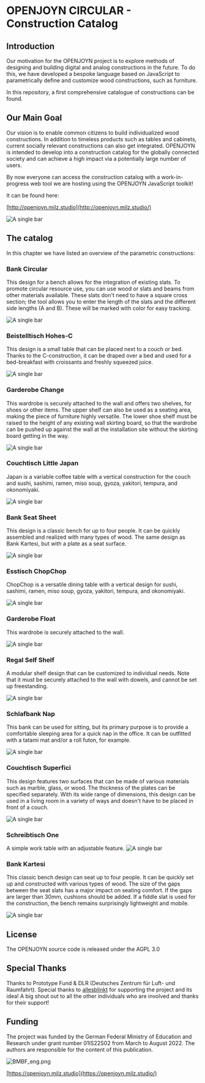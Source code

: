 # OPENJOYN CIRCULAR - Construction Catalog



## Introduction

Our motivation for the OPENJOYN project is to explore methods of designing and building digital and analog constructions in the future. To do this, we have developed a bespoke language based on JavaScript to parametrically define and customize wood constructions, such as furniture.

In this repository, a first comprehensive catalogue of constructions can be found.


## Our Main Goal

Our vision is to enable common citizens to build individualized wood constructions. In addition to timeless products such as tables and cabinets, current socially relevant constructions can also get integrated. OPENJOYN is intended to develop into a construction catalog for the globally connected society and can achieve a high impact via a potentially large number of users.

By now everyone can access the construction catalog with a work-in-progress web tool we are hosting using the OPENJOYN JavaScript toolkit!

It can be found here: 

[http://openjoyn.milz.studio](http://openjoyn.milz.studio/)



![A single bar](doc/selfshelfrender.png)



## The catalog 

In this chapter we have listed an overview of the parametric constructions:


### Bank Circular
This design for a bench allows for the integration of existing slats. To promote circular resource use, you can use wood or slats and beams from other materials available. These slats don't need to have a square cross section; the tool allows you to enter the length of the slats and the different side lengths (A and B). These will be marked with color for easy tracking.

![A single bar](doc/circular_detail_03.png)


### Beistelltisch Hohes-C
This design is a small table that can be placed next to a couch or bed. Thanks to the C-construction, it can be draped over a bed and used for a bed-breakfast with croissants and freshly squeezed juice.

![A single bar](doc/hohesc.png)

### Garderobe Change
This wardrobe is securely attached to the wall and offers two shelves, for shoes or other items. The upper shelf can also be used as a seating area, making the piece of furniture highly versatile. The lower shoe shelf must be raised to the height of any existing wall skirting board, so that the wardrobe can be pushed up against the wall at the installation site without the skirting board getting in the way.

![A single bar](doc/change.png)

### Couchtisch Little Japan
Japan is a variable coffee table with a vertical construction for the couch and sushi, sashimi, ramen, miso soup, gyoza, yakitori, tempura, and okonomiyaki.

![A single bar](doc/littlejapan.png)


### Bank Seat Sheet
This design is a classic bench for up to four people. It can be quickly assembled and realized with many types of wood. The same design as Bank Kartesi, but with a plate as a seat surface.

![A single bar](doc/seatsheet.png)


### Esstisch ChopChop
ChopChop is a versatile dining table with a vertical design for sushi, sashimi, ramen, miso soup, gyoza, yakitori, tempura, and okonomiyaki.

![A single bar](doc/chopchop.png)

### Garderobe Float
This wardrobe is securely attached to the wall.

![A single bar](doc/float.png)

### Regal Self Shelf
A modular shelf design that can be customized to individual needs. Note that it must be securely attached to the wall with dowels, and cannot be set up freestanding.

![A single bar](doc/selfshelf.png)

### Schlafbank Nap
This bank can be used for sitting, but its primary purpose is to provide a comfortable sleeping area for a quick nap in the office. It can be outfitted with a tatami mat and/or a roll futon, for example.

![A single bar](doc/nap.png)

### Couchtisch Superfici
This design features two surfaces that can be made of various materials such as marble, glass, or wood. The thickness of the plates can be specified separately. With its wide range of dimensions, this design can be used in a living room in a variety of ways and doesn't have to be placed in front of a couch.

![A single bar](doc/superfici.png)

### Schreibtisch One
A simple work table with an adjustable feature.
![A single bar](doc/one.png)


### Bank Kartesi
This classic bench design can seat up to four people. It can be quickly set up and constructed with various types of wood. The size of the gaps between the seat slats has a major impact on seating comfort. If the gaps are larger than 30mm, cushions should be added. If a fiddle slat is used for the construction, the bench remains surprisingly lightweight and mobile.

![A single bar](doc/kartesi.png)


## License

The OPENJOYN source code is released under the AGPL 3.0


## Special Thanks

Thanks to Prototype Fund & DLR (Deutsches Zentrum für Luft- und Raumfahrt).
Special thanks to [allesblinkt](https://allesblinkt.com/) for supporting the project and its idea! A big shout out to all the other individuals who are involved and thanks for their support!


## Funding

The project was funded by the German Federal Ministry of Education and Research under grant number 01IS22S02 from March to August 2022. The authors are responsible for the content of this publication.

![BMBF_eng.png](doc/bmbf_eng.png)

[https://openjoyn.milz.studio](https://openjoyn.milz.studio/)
